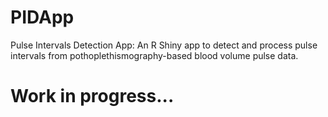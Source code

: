 # PIDApp
Pulse Intervals Detection App: An R Shiny app to detect and process pulse intervals from pothoplethismography-based blood volume pulse data.

# Work in progress...
